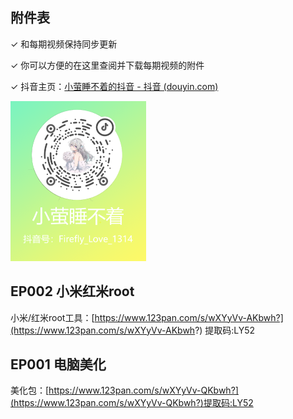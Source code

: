 ## 附件表

✓ 和每期视频保持同步更新

✓ 你可以方便的在这里查阅并下载每期视频的附件

✓ 抖音主页：[小萤睡不着的抖音 - 抖音 (douyin.com)](https://www.douyin.com/user/MS4wLjABAAAAg5aMfXwma911bhUMDbUj7pPhzh7D1VMg8B-2wZPSkaA?from_tab_name=main)

<img src="1.png" alt="1" style="zoom:25%;" />

## EP002 小米红米root

小米/红米root工具：[https://www.123pan.com/s/wXYyVv-AKbwh?](https://www.123pan.com/s/wXYyVv-AKbwh?) 提取码:LY52



## EP001 电脑美化

美化包：[https://www.123pan.com/s/wXYyVv-QKbwh?](https://www.123pan.com/s/wXYyVv-QKbwh?)提取码:LY52
